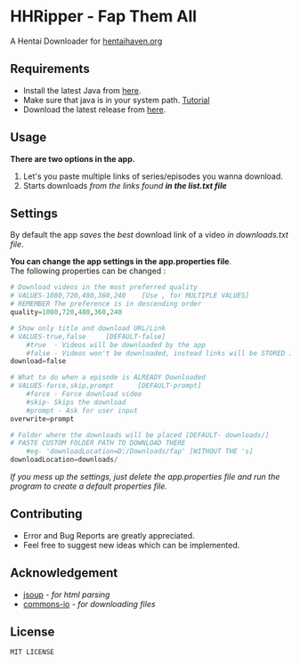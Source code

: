 # HHRipper - Fap Them All

A Hentai Downloader for [hentaihaven.org](http://hentaihaven.org)

## Requirements
+ Install the latest Java from [here](http://www.oracle.com/technetwork/java/javase/downloads/index.html).
+ Make sure that java is in your system path. [Tutorial](https://stackoverflow.com/questions/1672281/environment-variables-for-java-installation)
+ Download the latest release from [here](https://github.com/rackyman/HHRipper/releases).

## Usage
**There are two options in the app.**
1. Let's you paste multiple links of series/episodes you wanna download.
2. Starts downloads *from the links found* **_in the list.txt file_**

## Settings
By default the app *saves* the *best* download link of a video *in downloads.txt file*.  
  
  
**You can change the app settings in the app.properties file**.  
The following properties can be changed :
```python
# Download videos in the most preferred quality
# VALUES-1080,720,480,360,240    [Use , for MULTIPLE VALUES]
# REMEMBER The preference is in descending order
quality=1080,720,480,360,240

# Show only title and download URL/Link
# VALUES-true,false 	[DEFAULT-false]
	#true  - Videos will be downloaded by the app
	#false - Videos won't be downloaded, instead links will be STORED in "downloads.txt" file
download=false

# What to do when a episode is ALREADY Downloaded
# VALUES-force,skip,prompt 		[DEFAULT-prompt]
	#force - Force download video
	#skip- Skips the download
	#prompt - Ask for user input
overwrite=prompt

# Folder where the downloads will be placed [DEFAULT- downloads/]
# PASTE CUSTOM FOLDER PATH TO DOWNLOAD THERE
	#eg- 'downloadLocation=D:/Downloads/fap' [WITHOUT THE 's]
downloadLocation=downloads/
```  
*If you mess up the settings, just delete the app.properties file and run the program to create a default properties file.*  

## Contributing
+ Error and Bug Reports are greatly appreciated.
+ Feel free to suggest new ideas which can be implemented.

## Acknowledgement
+ [jsoup](https://github.com/jhy/jsoup) - *for html parsing*
+ [commons-io](https://github.com/apache/commons-io) - *for downloading files*

## License
```MIT LICENSE```
